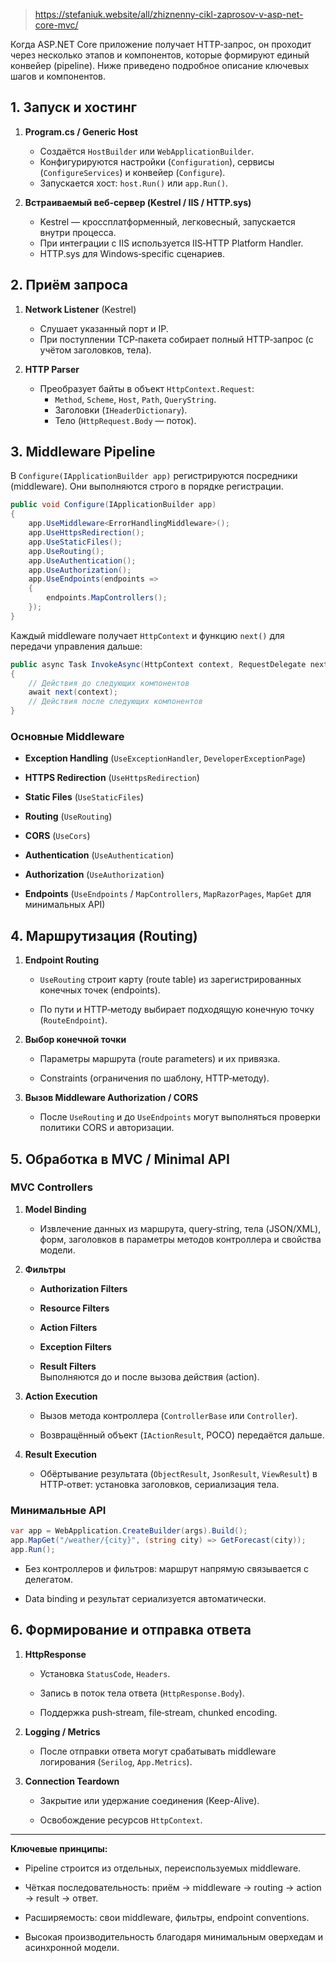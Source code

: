>  https://stefaniuk.website/all/zhiznenny-cikl-zaprosov-v-asp-net-core-mvc/

Когда ASP.NET Core приложение получает HTTP‑запрос, он проходит через несколько этапов и компонентов, которые формируют единый конвейер (pipeline). Ниже приведено подробное описание ключевых шагов и компонентов.

## 1. Запуск и хостинг

1. **Program.cs / Generic Host**  
   - Создаётся `HostBuilder` или `WebApplicationBuilder`.  
   - Конфигурируются настройки (`Configuration`), сервисы (`ConfigureServices`) и конвейер (`Configure`).  
   - Запускается хост: `host.Run()` или `app.Run()`.

2. **Встраиваемый веб‑сервер (Kestrel / IIS / HTTP.sys)**  
   - Kestrel — кроссплатформенный, легковесный, запускается внутри процесса.  
   - При интеграции с IIS используется IIS‑HTTP Platform Handler.  
   - HTTP.sys для Windows‑specific сценариев.

## 2. Приём запроса

1. **Network Listener** (Kestrel)  
   - Слушает указанный порт и IP.  
   - При поступлении TCP‑пакета собирает полный HTTP‑запрос (с учётом заголовков, тела).

2. **HTTP Parser**  
   - Преобразует байты в объект `HttpContext.Request`:
     - `Method`, `Scheme`, `Host`, `Path`, `QueryString`.  
     - Заголовки (`IHeaderDictionary`).  
     - Тело (`HttpRequest.Body` — поток).

## 3. Middleware Pipeline

В `Configure(IApplicationBuilder app)` регистрируются посредники (middleware). Они выполняются строго в порядке регистрации.

```csharp
public void Configure(IApplicationBuilder app)
{
    app.UseMiddleware<ErrorHandlingMiddleware>();
    app.UseHttpsRedirection();
    app.UseStaticFiles();
    app.UseRouting();
    app.UseAuthentication();
    app.UseAuthorization();
    app.UseEndpoints(endpoints =>
    {
        endpoints.MapControllers();
    });
}
````

Каждый middleware получает `HttpContext` и функцию `next()` для передачи управления дальше:

```csharp
public async Task InvokeAsync(HttpContext context, RequestDelegate next)
{
    // Действия до следующих компонентов
    await next(context);
    // Действия после следующих компонентов
}
```

### Основные Middleware

- **Exception Handling** (`UseExceptionHandler`, `DeveloperExceptionPage`)
    
- **HTTPS Redirection** (`UseHttpsRedirection`)
    
- **Static Files** (`UseStaticFiles`)
    
- **Routing** (`UseRouting`)
    
- **CORS** (`UseCors`)
    
- **Authentication** (`UseAuthentication`)
    
- **Authorization** (`UseAuthorization`)
    
- **Endpoints** (`UseEndpoints` / `MapControllers`, `MapRazorPages`, `MapGet` для минимальных API)
    

## 4. Маршрутизация (Routing)

1. **Endpoint Routing**
    
    - `UseRouting` строит карту (route table) из зарегистрированных конечных точек (endpoints).
        
    - По пути и HTTP‑методу выбирает подходящую конечную точку (`RouteEndpoint`).
        
2. **Выбор конечной точки**
    
    - Параметры маршрута (route parameters) и их привязка.
        
    - Constraints (ограничения по шаблону, HTTP‑методу).
        
3. **Вызов Middleware Authorization / CORS**
    
    - После `UseRouting` и до `UseEndpoints` могут выполняться проверки политики CORS и авторизации.
        

## 5. Обработка в MVC / Minimal API

### MVC Controllers

1. **Model Binding**
    
    - Извлечение данных из маршрута, query‑string, тела (JSON/XML), форм, заголовков в параметры методов контроллера и свойства модели.
        
2. **Фильтры**
    
    - **Authorization Filters**
        
    - **Resource Filters**
        
    - **Action Filters**
        
    - **Exception Filters**
        
    - **Result Filters**  
        Выполняются до и после вызова действия (action).
        
3. **Action Execution**
    
    - Вызов метода контроллера (`ControllerBase` или `Controller`).
        
    - Возвращённый объект (`IActionResult`, POCO) передаётся дальше.
        
4. **Result Execution**
    
    - Обёртывание результата (`ObjectResult`, `JsonResult`, `ViewResult`) в HTTP‑ответ: установка заголовков, сериализация тела.
        

### Минимальные API

```csharp
var app = WebApplication.CreateBuilder(args).Build();
app.MapGet("/weather/{city}", (string city) => GetForecast(city));
app.Run();
```

- Без контроллеров и фильтров: маршрут напрямую связывается с делегатом.
    
- Data binding и результат сериализуется автоматически.
    

## 6. Формирование и отправка ответа

1. **HttpResponse**
    
    - Установка `StatusCode`, `Headers`.
        
    - Запись в поток тела ответа (`HttpResponse.Body`).
        
    - Поддержка push‑stream, file‑stream, chunked encoding.
        
2. **Logging / Metrics**
    
    - После отправки ответа могут срабатывать middleware логирования (`Serilog`, `App.Metrics`).
        
3. **Connection Teardown**
    
    - Закрытие или удержание соединения (Keep-Alive).
        
    - Освобождение ресурсов `HttpContext`.
        

---

**Ключевые принципы:**

- Pipeline строится из отдельных, переиспользуемых middleware.
    
- Чёткая последовательность: приём → middleware → routing → action → result → ответ.
    
- Расширяемость: свои middleware, фильтры, endpoint conventions.
    
- Высокая производительность благодаря минимальным оверхедам и асинхронной модели.